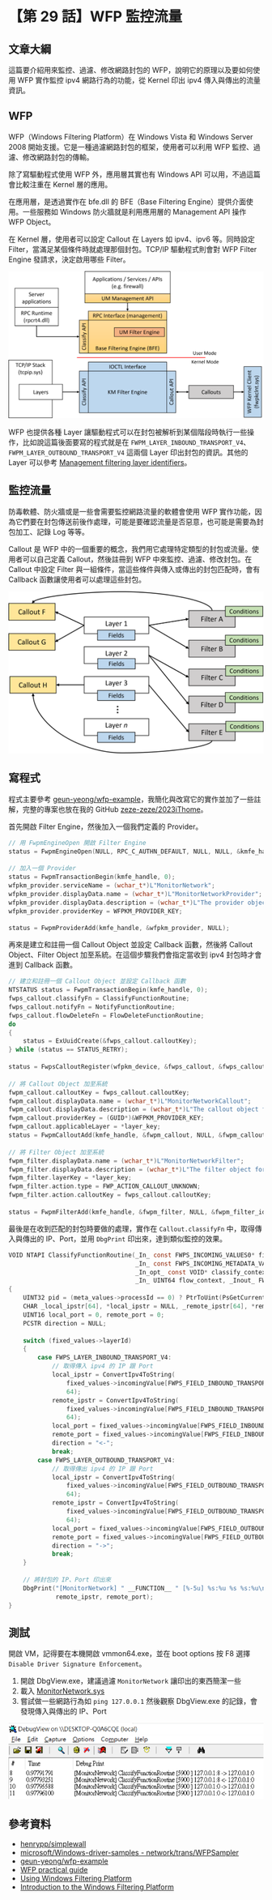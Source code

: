 # 【第 29 話】WFP 監控流量

## 文章大綱
這篇要介紹用來監控、過濾、修改網路封包的 WFP，說明它的原理以及要如何使用 WFP 實作監控 ipv4 網路行為的功能，從 Kernel 印出 ipv4 傳入與傳出的流量資訊。


## WFP
WFP（Windows Filtering Platform）在 Windows Vista 和 Windows Server 2008 開始支援。它是一種過濾網路封包的框架，使用者可以利用 WFP 監控、過濾、修改網路封包的傳輸。

除了寫驅動程式使用 WFP 外，應用層其實也有 Windows API 可以用，不過這篇會比較注重在 Kernel 層的應用。

在應用層，是透過實作在 bfe.dll 的 BFE（Base Filtering Engine）提供介面使用。一些服務如 Windows 防火牆就是利用應用層的 Management API 操作 WFP Object。

在 Kernel 層，使用者可以設定 Callout 在 Layers 如 ipv4、ipv6 等。同時設定 Filter，當滿足某個條件時就處理那個封包。TCP/IP 驅動程式則會對 WFP Filter Engine 發請求，決定啟用哪些 Filter。

![](wfp.png)

WFP 也提供各種 Layer 讓驅動程式可以在封包被解析到某個階段時執行一些操作，比如說這篇後面要寫的程式就是在 `FWPM_LAYER_INBOUND_TRANSPORT_V4`、`FWPM_LAYER_OUTBOUND_TRANSPORT_V4` 這兩個 Layer 印出封包的資訊。其他的 Layer 可以參考 [Management filtering layer identifiers](https://learn.microsoft.com/en-us/windows-hardware/drivers/network/management-filtering-layer-identifiers)。

## 監控流量
防毒軟體、防火牆或是一些會需要監控網路流量的軟體會使用 WFP 實作功能，因為它們要在封包傳送前後作處理，可能是要確認流量是否惡意，也可能是需要為封包加工、記錄 Log 等等。

Callout 是 WFP 中的一個重要的概念，我們用它處理特定類型的封包或流量。使用者可以自己定義 Callout，然後註冊到 WFP 中來監控、過濾、修改封包。在 Callout 中設定 Filter 與一組條件，當這些條件與傳入或傳出的封包匹配時，會有 Callback 函數讓使用者可以處理這些封包。

![](callout.png)

## 寫程式
程式主要參考 [geun-yeong/wfp-example](https://github.com/geun-yeong/wfp-example)，我簡化與改寫它的實作並加了一些註解，完整的專案也放在我的 GitHub [zeze-zeze/2023iThome](https://github.com/zeze-zeze/2023iThome/tree/master/MonitorNetwork)。

首先開啟 Filter Engine，然後加入一個我們定義的 Provider。
```c
// 用 FwpmEngineOpen 開啟 Filter Engine
status = FwpmEngineOpen(NULL, RPC_C_AUTHN_DEFAULT, NULL, NULL, &kmfe_handle);

// 加入一個 Provider
status = FwpmTransactionBegin(kmfe_handle, 0);
wfpkm_provider.serviceName = (wchar_t*)L"MonitorNetwork";
wfpkm_provider.displayData.name = (wchar_t*)L"MonitorNetworkProvider";
wfpkm_provider.displayData.description = (wchar_t*)L"The provider object for MonitorNetwork";
wfpkm_provider.providerKey = WFPKM_PROVIDER_KEY;

status = FwpmProviderAdd(kmfe_handle, &wfpkm_provider, NULL);
```

再來是建立和註冊一個 Callout Object 並設定 Callback 函數，然後將 Callout Object、Filter Object 加至系統。在這個步驟我們會指定當收到 ipv4 封包時才會進到 Callback 函數。
```c
// 建立和註冊一個 Callout Object 並設定 Callback 函數
NTSTATUS status = FwpmTransactionBegin(kmfe_handle, 0);
fwps_callout.classifyFn = ClassifyFunctionRoutine;
fwps_callout.notifyFn = NotifyFunctionRoutine;
fwps_callout.flowDeleteFn = FlowDeleteFunctionRoutine;
do
{
    status = ExUuidCreate(&fwps_callout.calloutKey);
} while (status == STATUS_RETRY);

status = FwpsCalloutRegister(wfpkm_device, &fwps_callout, &fwps_callout_id);

// 將 Callout Object 加至系統
fwpm_callout.calloutKey = fwps_callout.calloutKey;
fwpm_callout.displayData.name = (wchar_t*)L"MonitorNetworkCallout";
fwpm_callout.displayData.description = (wchar_t*)L"The callout object for MonitorNetwork";
fwpm_callout.providerKey = (GUID*)&WFPKM_PROVIDER_KEY;
fwpm_callout.applicableLayer = *layer_key;
status = FwpmCalloutAdd(kmfe_handle, &fwpm_callout, NULL, &fwpm_callout_id);

// 將 Filter Object 加至系統
fwpm_filter.displayData.name = (wchar_t*)L"MonitorNetworkFilter";
fwpm_filter.displayData.description = (wchar_t*)L"The filter object for MonitorNetwork";
fwpm_filter.layerKey = *layer_key;
fwpm_filter.action.type = FWP_ACTION_CALLOUT_UNKNOWN;
fwpm_filter.action.calloutKey = fwps_callout.calloutKey;

status = FwpmFilterAdd(kmfe_handle, &fwpm_filter, NULL, &fwpm_filter_id);
```

最後是在收到匹配的封包時要做的處理，實作在 `Callout.classifyFn` 中，取得傳入與傳出的 IP、Port，並用 `DbgPrint` 印出來，達到類似監控的效果。

```c
VOID NTAPI ClassifyFunctionRoutine(_In_ const FWPS_INCOMING_VALUES0* fixed_values,
                                   _In_ const FWPS_INCOMING_METADATA_VALUES0* meta_values, _Inout_opt_ VOID* layer_data,
                                   _In_opt_ const VOID* classify_context, _In_ const FWPS_FILTER3* filter,
                                   _In_ UINT64 flow_context, _Inout_ FWPS_CLASSIFY_OUT0* classify_out)
{
    UINT32 pid = (meta_values->processId == 0) ? PtrToUint(PsGetCurrentProcessId()) : (UINT32)meta_values->processId;
    CHAR _local_ipstr[64], *local_ipstr = NULL, _remote_ipstr[64], *remote_ipstr = NULL;
    UINT16 local_port = 0, remote_port = 0;
    PCSTR direction = NULL;

    switch (fixed_values->layerId)
    {
        case FWPS_LAYER_INBOUND_TRANSPORT_V4:
            // 取得傳入 ipv4 的 IP 跟 Port
            local_ipstr = ConvertIpv4ToString(
                fixed_values->incomingValue[FWPS_FIELD_INBOUND_TRANSPORT_V4_IP_LOCAL_ADDRESS].value.uint32, _local_ipstr,
                64);
            remote_ipstr = ConvertIpv4ToString(
                fixed_values->incomingValue[FWPS_FIELD_INBOUND_TRANSPORT_V4_IP_REMOTE_ADDRESS].value.uint32, _remote_ipstr,
                64);
            local_port = fixed_values->incomingValue[FWPS_FIELD_INBOUND_TRANSPORT_V4_IP_LOCAL_PORT].value.uint16;
            remote_port = fixed_values->incomingValue[FWPS_FIELD_INBOUND_TRANSPORT_V4_IP_REMOTE_PORT].value.uint16;
            direction = "<-";
            break;
        case FWPS_LAYER_OUTBOUND_TRANSPORT_V4:
            // 取得傳出 ipv4 的 IP 跟 Port
            local_ipstr = ConvertIpv4ToString(
                fixed_values->incomingValue[FWPS_FIELD_OUTBOUND_TRANSPORT_V4_IP_LOCAL_ADDRESS].value.uint32, _local_ipstr,
                64);
            remote_ipstr = ConvertIpv4ToString(
                fixed_values->incomingValue[FWPS_FIELD_OUTBOUND_TRANSPORT_V4_IP_REMOTE_ADDRESS].value.uint32, _remote_ipstr,
                64);
            local_port = fixed_values->incomingValue[FWPS_FIELD_OUTBOUND_TRANSPORT_V4_IP_LOCAL_PORT].value.uint16;
            remote_port = fixed_values->incomingValue[FWPS_FIELD_OUTBOUND_TRANSPORT_V4_IP_REMOTE_PORT].value.uint16;
            direction = "->";
            break;
    }

    // 將封包的 IP、Port 印出來
    DbgPrint("[MonitorNetwork] " __FUNCTION__ " [%-5u] %s:%u %s %s:%u\n", pid, local_ipstr, local_port, direction,
             remote_ipstr, remote_port);
}
```


## 測試
開啟 VM，記得要在本機開啟 vmmon64.exe，並在 boot options 按 F8 選擇 `Disable Driver Signature Enforcement`。

1. 開啟 DbgView.exe，建議過濾 `MonitorNetwork` 讓印出的東西簡潔一些
2. 載入 [MonitorNetwork.sys](https://github.com/zeze-zeze/2023iThome/blob/master/MonitorNetwork/bin/MonitorNetwork.sys)
3. 嘗試做一些網路行為如 `ping 127.0.0.1` 然後觀察 DbgView.exe 的記錄，會發現傳入與傳出的 IP、Port

![](DbgView.png)


## 參考資料
- [henrypp/simplewall](https://github.com/henrypp/simplewall)
- [microsoft/Windows-driver-samples - network/trans/WFPSampler](https://github.com/microsoft/Windows-driver-samples/tree/main/network/trans/WFPSampler)
- [geun-yeong/wfp-example](https://github.com/geun-yeong/wfp-example)
- [WFP practical guide](https://www.komodia.com/wfp-practical-guide)
- [Using Windows Filtering Platform](https://github.com/MicrosoftDocs/win32/blob/docs/desktop-src/FWP/using-windows-filtering-platform.md)
- [Introduction to the Windows Filtering Platform](https://scorpiosoftware.net/2022/12/25/introduction-to-the-windows-filtering-platform/)